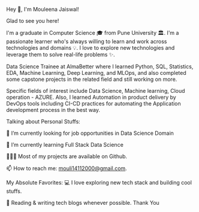 Hey 👋, I'm Mouleena Jaiswal!

Glad to see you here!

I'm a graduate in Computer Science 🎓 from Pune University 🏛. I'm a passionate learner who's always willing to learn and work across technologies and domains 💡. I love to explore new technologies and leverage them to solve real-life problems ✨.

Data Science Trainee at AlmaBetter where I learned Python, SQL, Statistics, EDA, Machine Learning, Deep Learning, and MLOps, and also completed some capstone projects in the related field and still working on more.

Specific fields of interest include Data Science, Machine learning, Cloud operation - AZURE. Also, I learned Automation in product delivery by DevOps tools including CI-CD practices for automating the Application development process in the best way.

Talking about Personal Stuffs:

🔭   I’m currently looking for job opportunities in Data Science Domain

🌱   I’m currently learning Full Stack Data Science

👨🏻‍💻   Most of my projects are available on Github.

📫   How to reach me: mouli14112000@gmail.com.

My Absolute Favorites:
💻   I love exploring new tech stack and building cool stuffs.

📰   Reading & writing tech blogs whenever possible.
Thank You
